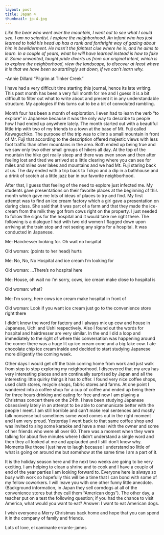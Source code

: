 ```yaml
---
layout: post
title: Japan 4
thumbnail: jp-4.jpg
---
```


*Like the bear who went over the mountain, I went out to see what I could see. I am no scientist. I explore the neighborhood. An infant who has just learned to hold his head up has a rank and forthright way of gazing about him in bewilderment. He hasn’t the faintest clue where he is, and he aims to learn. In a couple of years, what he will have learned instead is how to fake it. Some unwonted, taught pride diverts us from our original intent, which is to explore the neighborhood, view the landscape, to discover at least where it is that we have been so startlingly set down, if we can’t learn why.*

-Annie Dillard “Pilgrim at Tinker Creek”

I have had a very difficult time starting this journal, hence its late writing. This past month has been a very full month for me and I guess it is a bit difficult to filter out what to write about and present it in any understandable structure. My apologies if this turns out to be a bit of convoluted rambling.

Month four has been a month of exploration. I even had to learn the verb “to explore” in Japanese because it was the only way to describe to people how I had ended up anywhere lately. The month started out with a beautiful little trip with two of my friends to a town at the base of Mt. Fuji called Kawaguchiko. The purpose of the trip was to climb a small mountain in front of Mr. Fuji that according to the description offered majestic views with less foot traffic than other mountains in the area. Both ended up being true and we saw only two other small groups of hikers all day. At the top of the mountain the hike got really steep and there was even snow and then after feeling lost and tired we arrived at a little clearing where you can see for miles and miles over lakes and mountains and we had Mt. Fuji staring back at us. The day ended with a trip back to Tokyo and a dip in a bathhouse and a drink of scotch at a little jazz bar in our favorite neighborhood.

After that, I guess that feeling of the need to explore just infected me. My students gave presentations on their favorite places at the beginning of this month which gave me lots of ideas of places to try and find. My first attempt was to find an ice cream factory which a girl gave a presentation on during class. She said that it was part of a farm and that they made the ice-cream from the milk they got from cows right on the property. I just needed to follow the signs for the hospital and it would take me right there. The following is a dialogue I had with two old women I flagged down upon arriving at the train stop and not seeing any signs for a hospital. It was conducted in Japanese.

Me: Hairdresser looking for. Oh wait no hospital

Old woman: (points to her head) hurts

Me: No, No, No Hospital and ice cream I’m looking for

Old woman: ...There’s no hospital here

Me: House, oh wait no I’m sorry, cows, ice cream make close to hospital is

Old woman: what?

Me: I’m sorry, here cows ice cream make hospital in front of

Old woman: Look if you want ice cream just go to the convenience store right there

I didn’t know the word for factory and I always mix up cow and house in Japanese, Uchi and Ushi respectively. Also I found out the words for hospital and hairdresser are very similar. In the end I did a loop and immediately to the right of where this conversation was happening around the corner there was a huge lit up ice cream cone and a big fake cow. I ate chocolate chip ice cream inside and decided to start studying Japanese more diligently the coming week.

Other days I would get off the train coming home from work and just walk from stop to stop exploring my neighborhood. I discovered that my area has very interesting places and am continually surprised by Japan and all the interesting little quirky things it has to offer. I found very nice coffee shops, used cloth stores, recycle shops, fabric stores and farms. At one point I wandered into a coffee shop for a cup of coffee and ended up being there for three hours drinking and eating for free and now I am playing a Christmas concert there on the 24th. I have been studying Japanese obsessively lately in an attempt to be able to communicate better with the people I meet. I am still horrible and can’t make real sentences and mostly talk nonsense but sometimes some word comes out in the right moment and I am very proud. Yesterday I went back to that same coffee shop and was invited to sing some karaoke and have a meal with the owner and some of her friends who were all over 60. There was a moment when they were talking for about five minutes where I didn’t understand a single word and then they all looked at me and applauded and I still don’t know why. Moments like those I just have to laugh because I understand so little of what is going on around me but somehow at the same time I am a part of it.

It is the holiday season here and the next two weeks are going to be very exciting. I am helping to clean a shrine and to cook and I have a couple of end of the year parties I am looking forward to. Everyone here is always so busy with work so hopefully this will be a time that I can bond with some of my fellow coworkers. I will leave you with one other funny little anecdote. (Background information, in Japan they sell corndogs at all of the convenience stores but they call them “American dogs”). The other day, a teacher put on a test the following question; if you had the chance to visit America, what would you want to eat? Answer: I want to eat American dogs.

I wish everyone a Merry Christmas back home and hope that you can spend it in the company of family and friends.

Lots of love, el caminante errante-james

